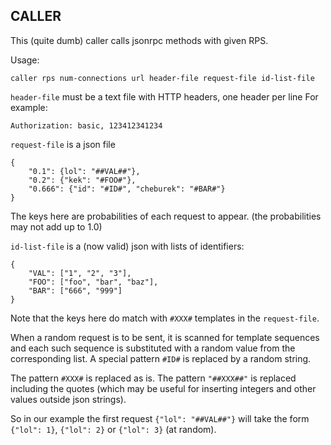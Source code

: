 ## CALLER

This (quite dumb) caller calls jsonrpc methods with given RPS.

Usage:

    caller rps num-connections url header-file request-file id-list-file

`header-file` must be a text file with HTTP headers, one header per line
For example:

    Authorization: basic, 123412341234

`request-file` is a json file

    {
        "0.1": {lol": "##VAL##"},
        "0.2": {"kek": "#FOO#"},
        "0.666": {"id": "#ID#", "cheburek": "#BAR#"}
    }

The keys here are probabilities of each request to appear.
(the probabilities may not add up to 1.0)

`id-list-file` is a (now valid) json with lists of identifiers:

    {
        "VAL": ["1", "2", "3"],
        "FOO": ["foo", "bar", "baz"],
        "BAR": ["666", "999"]
    }

Note that the keys here do match with `#XXX#` templates in the `request-file`.

When a random request is to be sent, it is scanned for template sequences and
each such sequence is substituted with a random value from the corresponding list.
A special pattern `#ID#` is replaced by a random string.

The pattern `#XXX#` is replaced as is. The pattern `"##XXX##"` is replaced including
the quotes (which may be useful for inserting integers and other values outside json strings).

So in our example the first request `{"lol": "##VAL##"}` will take the form
`{"lol": 1}`, `{"lol": 2}` or `{"lol": 3}` (at random).

